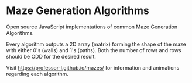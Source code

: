 # Maze Generation Algorithms

Open source JavaScript implementations of common Maze Generation Algorithms.

Every algorithm outputs a 2D array (matrix) forming the shape of the maze with either 0's (walls) and 1's (paths). 
Both the number of rows and rows should be ODD for the desired result.

Visit https://professor-l.github.io/mazes/ for information and animations regarding each algorithm.
